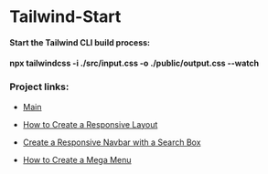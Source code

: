 # Tailwind-Start

#### Start the Tailwind CLI build process:
#### npx tailwindcss -i ./src/input.css -o ./public/output.css --watch

### Project links:
- [Main](https://www.kindacode.com/?s=tailwind)
 - [How to Create a Responsive Layout](https://www.kindacode.com/article/tailwind-css-how-to-create-a-responsive-layout/)

 - [Create a Responsive Navbar with a Search Box](https://www.kindacode.com/article/tailwind-css-create-a-responsive-navbar-with-a-search-box/)

 - [How to Create a Mega Menu](https://www.kindacode.com/article/tailwind-css-how-to-create-a-mega-menu/#Example_Preview)
 
